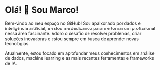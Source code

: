 # Olá! 👋 Sou Marco!

Bem-vindo ao meu espaço no GitHub! Sou apaixonado por dados e inteligência artificial, e estou me dedicando para me tornar um profissional nessa área fascinante. Adoro o desafio de resolver problemas, criar soluções inovadoras e estou sempre em busca de aprender novas tecnologias.

Atualmente, estou focado em aprofundar meus conhecimentos em análise de dados, machine learning e as mais recentes ferramentas e frameworks de IA.
